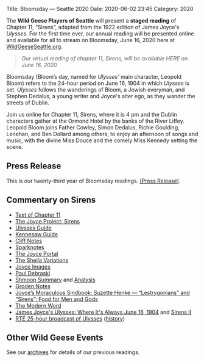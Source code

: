 Title: Bloomsday — Seattle 2020
Date: 2020-06-02 23:45
Category: 2020

The **Wild Geese Players of Seattle** will present a **staged reading** of
Chapter 11, “Sirens”,
adapted from the 1922 edition of James Joyce's *Ulysses*.
For the first time ever,
our annual reading will be presented online
and available for all to stream on Bloomsday, June 16, 2020
here at [WildGeeseSeattle.org](https://www.WildGeeseSeattle.org/).

> *Our virtual reading of chapter 11, Sirens, will be available HERE on June 16, 2020*

Bloomsday (Bloom’s day, named for *Ulysses’* main character, Leopold Bloom)
refers to the 24-hour period on June 16, 1904
in which *Ulysses* is set.
*Ulysses* follows the wanderings of Bloom, a Jewish everyman,
and Stephen Dedalus, a young writer and Joyce's alter ego,
as they wander the streets of Dublin.

Join us online for Chapter 11, Sirens,
where it is 4 pm
and the Dublin characters gather at the Ormond Hotel
by the banks of the River Liffey.
Leopold Bloom joins Father Cowley, Simon Dedalus, Richie Goulding,
Lenehan, and Ben Dollard among others,
to enjoy an afternoon of songs and music,
with the divine Miss Douce and the comely Miss Kennedy setting the scene.

## Press Release

This is our twenty-third year of Bloomsday readings.
[(Press Release)]({filename}2020/press-release.md).

## Commentary on Sirens

- [Text of Chapter 11](http://www.online-literature.com/james_joyce/ulysses/11/)
- [The Joyce Project: Sirens](http://m.joyceproject.com/chapters/sirens.html)
- [Ulysses Guide](http://www.ulyssesguide.com/11-sirens)
- [Kennesaw Guide](http://web.archive.org/web/20120515105005/http://ksumail.kennesaw.edu:80/~mglosup/ulysses/sirens.htm)
- [Cliff Notes](http://www.cliffsnotes.com/literature/u/ulysses/summary-and-analysis/chapter-11)
- [Sparknotes](http://www.sparknotes.com/lit/ulysses/section11/)
- [The Joyce Portal](http://web.archive.org/web/20130409060521/http://www.robotwisdom.com/jaj/ulysses/index.html#sirens)
- [The Sheila Variations](http://www.sheilaomalley.com/?p=7591)
- [Joyce Images](http://www.joyceimages.com/chapter/11/)
- [Paul Debraski](https://ijustreadaboutthat.wordpress.com/2010/08/02/james-joyce%E2%80%93week-4-ulysses-1922/)
- [Shmoop Summary](https://www.shmoop.com/study-guides/literature/ulysses-joyce/summary/episode-11-sirens) and [Analysis](https://www.shmoop.com/study-guides/literature/ulysses-joyce/summary/sirens-analysis)
- [Groden Notes](http://www.michaelgroden.com/notes/open11.html)
- [Joyce’s Moraculous Sindbook: Suzette Henke — “Lestrygonians” and “Sirens”: Food for Men and  Gods](https://kb.osu.edu/bitstream/handle/1811/24647/JOYCES_MORACULOUS_SINDBOOK.pdf?sequence=1&isAllowed=y)
- [The Modern Word](http://web.archive.org/web/20150423131232/http://www.themodernword.com/joyce/)
- [James Joyce's Ulysses: Where It's Always June 16, 1904](http://loki.stockton.edu/~kinsellt/projects/ulysses/storyReader$48.html) and [Sirens II](http://loki.stockton.edu/~kinsellt/projects/ulysses/storyReader$64.html)
- [RTÉ 25-hour broadcast of Ulysses](http://archive.org/details/Ulysses-Audiobook-Merged)
  ([history](https://www.rte.ie/archives/exhibitions/681-history-of-rte/706-rte-1980s/327476-ulysses-broadcast/))

## Other Wild Geese Events

See our [archives]({filename}/archives.md) for details of our previous readings.

